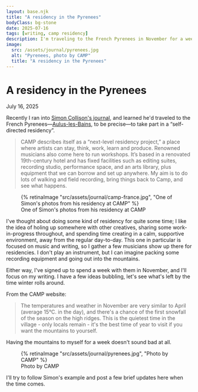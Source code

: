 ```yaml
---
layout: base.njk
title: "A residency in the Pyrenees"
bodyClass: bg-stone
date: 2025-07-16
tags: [writing, camp residency]
description: I'm traveling to the French Pyrenees in November for a week-long writing residency.
image:
  src: /assets/journal/pyrenees.jpg
  alt: "Pyrenees, photo by CAMP"
  title: "A residency in the Pyrenees"
---
```


<div class="w-full max-w-lg ml-auto prose prose-lg font-serif pt-[25vh] dark:prose-invert">

<h1>A residency in the Pyrenees</h1>
<span class="font-sans text-sm">July 16, 2025</span>

Recently I ran into [Simon Collison's journal](https://colly.com/journal/tag:camp%20france?ref=daniel.pizza "Simon Collison's journal"), and learned he'd traveled to the French Pyrenees—[Aulus-les-Bains](https://en.wikipedia.org/wiki/Aulus-les-Bains "Aulus-les-Bains on Wikipedia"), to be precise—to take part in a “self-directed residency”. 

> CAMP describes itself as a “next-level residency project,” a place where artists can stay, think, work, learn and produce. Renowned musicians also come here to run workshops. It’s based in a renovated 19th-century hotel and has fixed facilities such as editing suites, recording studio, performance space, and an arts library, plus equipment that we can borrow and set up anywhere. My aim is to do lots of walking and field recording, bring things back to Camp, and see what happens.

<figure class="w-full">
  {% retinaImage "src/assets/journal/camp-france.jpg", "One of Simon's photos from his residency at CAMP" %}
  <figcaption class="pl-8 sm:pl-0 font-sans tracking-wide">One of Simon's photos from his residency at CAMP</figcaption>
</figure>

I've thought about doing some kind of residency for quite some time; I like the idea of holing up somewhere with other creatives, sharing some work-in-progress throughout, and spending time creating in a calm, supportive environment, away from the regular day-to-day. This one in particular is focused on music and writing, so I gather a few musicians show up there for residencies. I don't play an instrument, but I can imagine packing some recording equipment and going out into the mountains.

Either way, I've signed up to spend a week with them in November, and I'll focus on my writing. I have a few ideas bubbling, let's see what's left by the time winter rolls around. 

From the CAMP website:

> The temperatures and weather in November are very similar to April (average 15°C. in the day), and there's a chance of the first snowfall of the season on the high ridges. This is the quietest time in the village - only locals remain - it's the best time of year to visit if you want the mountains to yourself.

Having the mountains to myself for a week doesn't sound bad at all.

<figure class="w-full">
  {% retinaImage "src/assets/journal/pyrenees.jpg", "Photo by CAMP" %}
  <figcaption class="pl-8 sm:pl-0 font-sans tracking-wide">Photo by CAMP</figcaption>
</figure>

I'll try to follow Simon's example and post a few brief updates here when the time comes.

</div>